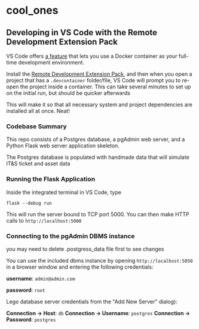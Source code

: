 # cool_ones
## Developing in VS Code with the Remote Development Extension Pack

VS Code offers [a feature](https://code.visualstudio.com/docs/remote/containers) that lets you use a Docker container as your full-time development environment.

Install the [Remote Development Extension Pack](https://marketplace.visualstudio.com/items?itemName=ms-vscode-remote.vscode-remote-extensionpack), and then when you open a project that has a `.devcontainer` folder/file, VS Code will prompt you to re-open the project inside a container. This can take several minutes to set up on the initial run, but should be quicker afterwards

This will make it so that all necessary system and project dependencies are installed all at once. Neat!

### Codebase Summary

This repo consists of a Postgres database, a pgAdmin web server, and a Python Flask web server application skeleton.

The Postgres database is populated with handmade data that will simulate IT&S ticket and asset data 

### Running the Flask Application

Inside the integrated terminal in VS Code, type
```
flask --debug run
```
This will run the server bound to TCP port 5000. You can then make HTTP calls to `http://localhost:5000`

### Connecting to the pgAdmin DBMS instance

you may need to delete  .postgress_data file first to see changes 

You can use the included dbms instance by opening `http://localhost:5050` in a browser window and entering the following credentials:

**username**: `admin@admin.com`

**password**: `root`

Lego database server credentials from the "Add New Server" dialog):

**Connection -> Host**: `db`
**Connection -> Username**: `postgres`
**Connection -> Password**: `postgres`